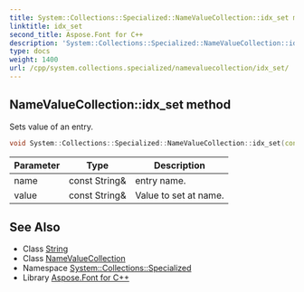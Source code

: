 ```yaml
---
title: System::Collections::Specialized::NameValueCollection::idx_set method
linktitle: idx_set
second_title: Aspose.Font for C++
description: 'System::Collections::Specialized::NameValueCollection::idx_set method. Sets value of an entry in C++.'
type: docs
weight: 1400
url: /cpp/system.collections.specialized/namevaluecollection/idx_set/
---
```

## NameValueCollection::idx_set method


Sets value of an entry.

```cpp
void System::Collections::Specialized::NameValueCollection::idx_set(const String &name, const String &value)
```


| Parameter | Type | Description |
| --- | --- | --- |
| name | const String\& | entry name. |
| value | const String\& | Value to set at name. |

## See Also

* Class [String](../../../system/string/)
* Class [NameValueCollection](../)
* Namespace [System::Collections::Specialized](../../)
* Library [Aspose.Font for C++](../../../)

